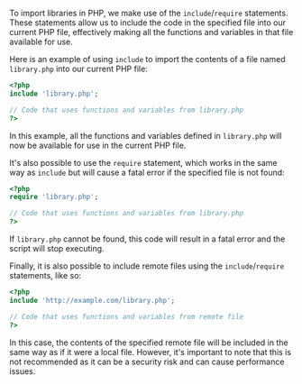 To import libraries in PHP, we make use of the `include`/`require` statements. These statements allow us to include the code in the specified file into our current PHP file, effectively making all the functions and variables in that file available for use.

Here is an example of using `include` to import the contents of a file named `library.php` into our current PHP file:

```php
<?php
include 'library.php';

// Code that uses functions and variables from library.php
?>
```

In this example, all the functions and variables defined in `library.php` will now be available for use in the current PHP file.

It's also possible to use the `require` statement, which works in the same way as `include` but will cause a fatal error if the specified file is not found:

```php
<?php
require 'library.php';

// Code that uses functions and variables from library.php
?>
```

If `library.php` cannot be found, this code will result in a fatal error and the script will stop executing.

Finally, it is also possible to include remote files using the `include`/`require` statements, like so:

```php
<?php
include 'http://example.com/library.php';

// Code that uses functions and variables from remote file
?>
```

In this case, the contents of the specified remote file will be included in the same way as if it were a local file. However, it's important to note that this is not recommended as it can be a security risk and can cause performance issues.
